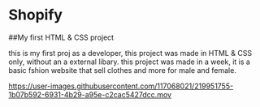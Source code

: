 # Shopify

##My first HTML & CSS project 

this is my first proj as a developer, this project was made in HTML & CSS only, without an a external libary.
this project was made in a week, it is a basic fshion website that sell clothes and more for male and female.


https://user-images.githubusercontent.com/117068021/219951755-1b07b592-6931-4b29-a95e-c2cac5427dcc.mov

